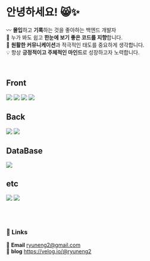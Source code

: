 # 안녕하세요! 😸✨
〰️ <b>몰입</b>하고 <b>기록</b>하는 것을 좋아하는 백엔드 개발자<br>
🧾 누가 봐도 쉽고 <b>한눈에 보기 좋은 코드를 지향</b>합니다.<br>
📍 **원활한 커뮤니케이션**과 적극적인 태도를 중요하게 생각합니다.<br>
💡 항상 <b>긍정적이고 주체적인 마인드</b>로 성장하고자 노력합니다.

<br>

## Front
<div>
  <img src="https://img.shields.io/badge/JavaScript-F7DF1E?style=flat-square&logo=javascript&logoColor=white"/>
  <img src="https://img.shields.io/badge/HTML-E34F26?style=flat-square&logo=html5&logoColor=white"/>
  <img src="https://img.shields.io/badge/CSS-1572B6?style=flat-square&logo=css3&logoColor=white"/>
  <img src="https://img.shields.io/badge/BootStrap-7952B3?style=flat-square&logo=bootstrap&logoColor=white"/>
<div>

## Back
<div>
  <img src="https://img.shields.io/badge/Java-000000?style=flat-square&logo=openjdk&logoColor=white"/>
  <img src="https://img.shields.io/badge/Spring-6DB33F?style=flat-square&logo=spring&logoColor=white"/>
</div>

## DataBase
<div>
  <img src="https://img.shields.io/badge/Oracle-F80000?style=flat-square&logo=oracle&logoColor=white"/>
</div>


## etc
</div>
  <img src="https://img.shields.io/badge/Eclipse-2C2255?style=flat-square&logo=eclipseide&logoColor=white"/>
  <img src="https://img.shields.io/badge/GitHub-181717?style=flat-square&logo=Github&logoColor=white"/>
</div>

<br><br>

### 🔗 Links
> 
  📧 <b>Email</b> <a target="_blank" href="mailto:ryuneng2@gmail.com">ryuneng2@gmail.com</a><br>
  📝 <b>blog</b> <a target="_blank">https://velog.io/@ryuneng2</a>


<!--
  0. 포트폴리오 링크
  🧑🏻‍💻 <b>Portfolio</b> <a target="_blank">[https://ryuneng.notion.site](https://ryuneng.notion.site/3e5b30ab55d44237a75ad3b9d88fbb65?pvs=4)</a><br>

  1. 기술스택 뱃지 이미지
    - 사이트
      https://simpleicons.org/?q=openjdk
    - 사용방법
      <img src="https://img.shields.io/badge/{뱃지이름}-{뱃지색깔}?style={뱃지스타일}&logo={로고이름}&logoColor={로고색깔}"/>
    - VS Code 뱃지
      <img src="https://img.shields.io/badge/VS Code-007ACC?style=flat-square&logo=visualstudiocode&logoColor=white"/>


  2. 링크 리스트 기존 ver
### 🔗 Links
<div>
  <a target="_blank" href="https://ryuneng.notion.site/3e5b30ab55d44237a75ad3b9d88fbb65?pvs=4"><img src="https://img.shields.io/badge/Portfolio-000000?style=flat-square&logo=notion&logoColor=white"/></a>
  <a target="_blank" href="https://velog.io/@ryuneng2"><img src="https://img.shields.io/badge/Velog-20C997?style=flat-square&logo=velog&logoColor=white"/></a>
  <a target="_blank" href="mailto:ryuneng2@gmail.com""><img src="https://img.shields.io/badge/ryuneng2@gmail.com-EA4335?style=flat-square&logo=gmail&logoColor=white"/></a>
</div>

-->
